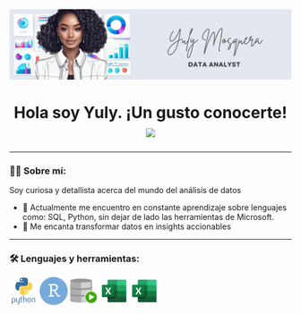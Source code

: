 
<div id="header" align="center">
  <img decoding="async" src="https://github.com/Mosquera24/Mosquera24/blob/main/Banner%20Para%20Linkedin%20Data%20Analyst.png" width="800"/>
</div>

<div id="header" align="center">
  <h1>
    Hola soy Yuly. ¡Un gusto conocerte!
    <img decoding="async" src="https://media.giphy.com/media/hvRJCLFzcasrR4ia7z/giphy.gif" width="30px"/>
</h1>
  </div>

  ---
 <div id="header" align="left">

### :woman_technologist: Sobre mí:
Soy curiosa y detallista acerca del mundo del análisis de datos
* :disguised_face: Actualmente me encuentro en constante aprendizaje sobre lenguajes  como: SQL, Python, sin dejar de lado las herramientas de Microsoft.
* :sparkling_heart: Me encanta transformar datos en insights accionables
---

### :hammer_and_wrench: Lenguajes y herramientas:
<div id="header" align="left">
    <img decoding="async" src="https://github.com/devicons/devicon/blob/master/icons/python/python-original-wordmark.svg" width="50" alt="python"/>
  </a>
    <img decoding="async" src="https://github.com/devicons/devicon/blob/master/icons/rstudio/rstudio-original.svg" width="50" alt="Rstudio"/> 

  </a>
 <img decoding="async" src="https://github.com/devicons/devicon/blob/master/icons/sqldeveloper/sqldeveloper-original.svg" width="50" alt="SQL"/>
  </a>
 <img decoding="async" src="https://github.com/Mosquera24/Mosquera24/blob/main/icons/Excel.png" width="50" alt="Excel"/>
  </a>

  </a>
 <img decoding="async" src="https://github.com/Mosquera24/Mosquera24/blob/main/icons/Excel.png" width="50" alt="powerBi"/>
  </a>


</div>
